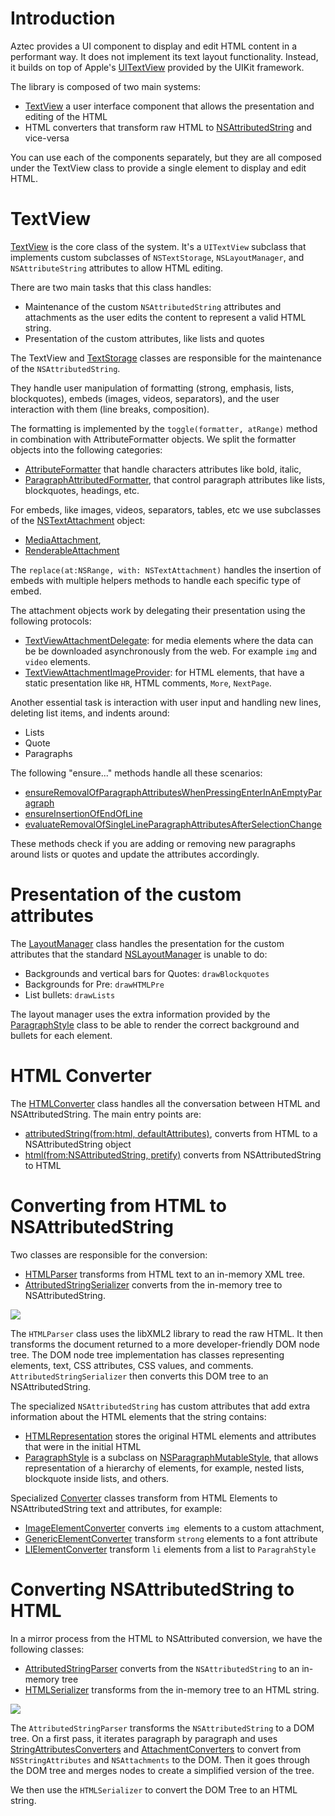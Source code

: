 # Introduction

Aztec provides a UI component to display and edit HTML content in a performant way. It does not implement its text layout functionality. Instead, it builds on top of Apple's [UITextView](https://developer.apple.com/documentation/uikit/uitextview) provided by the UIKit framework.  

The library is composed of two main systems:
 - [TextView](https://github.com/wordpress-mobile/AztecEditor-iOS/blob/develop/Aztec/Classes/TextKit/TextView.swift) a user interface component that allows the presentation and editing of the HTML
 - HTML converters that transform raw HTML to [NSAttributedString](https://developer.apple.com/documentation/foundation/nsattributedstring) and vice-versa

You can use each of the components separately, but they are all composed under the TextView class to provide a single element to display and edit HTML.

# TextView

[TextView](https://github.com/wordpress-mobile/AztecEditor-iOS/blob/develop/Aztec/Classes/TextKit/TextView.swift) is the core class of the system. It's a `UITextView` subclass that implements custom subclasses of `NSTextStorage`, `NSLayoutManager`, and `NSAttributeString` attributes to allow HTML editing.

There are two main tasks that this class handles:

 - Maintenance of the custom `NSAttributedString` attributes and attachments as the user edits the content to represent a valid HTML string. 
 - Presentation of the custom attributes, like lists and quotes

The TextView and [TextStorage](https://github.com/wordpress-mobile/AztecEditor-iOS/blob/develop/Aztec/Classes/TextKit/TextStorage.swift) classes are responsible for the maintenance of the `NSAttributedString`. 

They handle user manipulation of formatting (strong, emphasis, lists, blockquotes), embeds (images, videos, separators), and the user interaction with them (line breaks, composition).

The formatting is implemented by the `toggle(formatter, atRange)` method in combination with AttributeFormatter objects. We split the formatter objects into the following categories:
 - [AttributeFormatter](https://github.com/wordpress-mobile/AztecEditor-iOS/blob/develop/Aztec/Classes/Formatters/Base/AttributeFormatter.swift) that handle characters attributes like bold, italic, 
 - [ParagraphAttributedFormatter](https://github.com/wordpress-mobile/AztecEditor-iOS/blob/develop/Aztec/Classes/Formatters/Base/ParagraphAttributeFormatter.swift), that control paragraph attributes like lists, blockquotes, headings, etc.

For embeds, like images, videos, separators, tables, etc we use subclasses of the [NSTextAttachment](https://developer.apple.com/documentation/uikit/nstextattachment) object:
 - [MediaAttachment](https://github.com/wordpress-mobile/AztecEditor-iOS/blob/develop/Aztec/Classes/TextKit/MediaAttachment.swift), 
 - [RenderableAttachment](https://github.com/wordpress-mobile/AztecEditor-iOS/blob/develop/Aztec/Classes/TextKit/RenderableAttachment.swift)

The `replace(at:NSRange, with: NSTextAttachment)` handles the insertion of embeds with multiple helpers methods to handle each specific type of embed.

The attachment objects work by delegating their presentation using the following protocols:
 - [TextViewAttachmentDelegate](https://github.com/wordpress-mobile/AztecEditor-iOS/blob/develop/Aztec/Classes/TextKit/TextView.swift#L7): for media elements where the data can be be downloaded asynchronously from the web. For example `img` and `video` elements.
 - [TextViewAttachmentImageProvider](https://github.com/wordpress-mobile/AztecEditor-iOS/blob/develop/Aztec/Classes/TextKit/TextView.swift#L75): for HTML elements, that have a static presentation like `HR`, HTML comments, `More`, `NextPage`.

Another essential task is interaction with user input and handling new lines, deleting list items, and indents around:
 - Lists
 - Quote
 - Paragraphs

The following "ensure..." methods handle all these scenarios:
 - [ensureRemovalOfParagraphAttributesWhenPressingEnterInAnEmptyParagraph](https://github.com/wordpress-mobile/AztecEditor-iOS/blob/develop/Aztec/Classes/TextKit/TextView.swift#L1945)
 - [ensureInsertionOfEndOfLine](https://github.com/wordpress-mobile/AztecEditor-iOS/blob/develop/Aztec/Classes/TextKit/TextView.swift#L697)
 - [evaluateRemovalOfSingleLineParagraphAttributesAfterSelectionChange](https://github.com/wordpress-mobile/AztecEditor-iOS/blob/develop/Aztec/Classes/TextKit/TextView.swift#L1884)

These methods check if you are adding or removing new paragraphs around lists or quotes and update the attributes accordingly. 

# Presentation of the custom attributes

The [LayoutManager](https://github.com/wordpress-mobile/AztecEditor-iOS/blob/develop/Aztec/Classes/TextKit/LayoutManager.swift) class handles the presentation for the custom attributes that the standard [NSLayoutManager](https://developer.apple.com/documentation/uikit/nslayoutmanager) is unable to do:

 - Backgrounds and vertical bars for Quotes: `drawBlockquotes`
 - Backgrounds for Pre: `drawHTMLPre`
 - List bullets: `drawLists`

The layout manager uses the extra information provided by the [ParagraphStyle](https://github.com/wordpress-mobile/AztecEditor-iOS/blob/develop/Aztec/Classes/TextKit/ParagraphStyle.swift) class to be able to render the correct background and bullets for each element.

# HTML Converter

The [HTMLConverter](https://github.com/wordpress-mobile/AztecEditor-iOS/blob/develop/Aztec/Classes/NSAttributedString/Conversions/HTMLConverter.swift) class handles all the conversation between HTML and NSAttributedString. The main entry points are: 
 - [attributedString(from:html, defaultAttributes)](https://github.com/wordpress-mobile/AztecEditor-iOS/blob/develop/Aztec/Classes/NSAttributedString/Conversions/HTMLConverter.swift#L58), converts from HTML to a NSAttributedString object
 - [html(from:NSAttributedString, pretify)](https://github.com/wordpress-mobile/AztecEditor-iOS/blob/develop/Aztec/Classes/NSAttributedString/Conversions/HTMLConverter.swift#L110) converts from NSAttributedString to HTML

# Converting from HTML to NSAttributedString

Two classes are responsible for the conversion:
 - [HTMLParser](https://github.com/wordpress-mobile/AztecEditor-iOS/blob/develop/Aztec/Classes/Libxml2/Converters/In/HTMLParser.swift) transforms from HTML text to an in-memory XML tree.
 - [AttributedStringSerializer](https://github.com/wordpress-mobile/AztecEditor-iOS/blob/develop/Aztec/Classes/NSAttributedString/Conversions/AttributedStringSerializer.swift) converts from the in-memory tree to NSAttributedString.

<img src="resources/html_to_nsattributedstring.png">

The `HTMLParser` class uses the libXML2 library to read the raw HTML. It then transforms the document returned to a more developer-friendly DOM node tree.
The DOM node tree implementation has classes representing elements, text, CSS attributes, CSS values, and comments.
`AttributedStringSerializer` then converts this DOM tree to an NSAttributedString.

The specialized `NSAttributedString` has custom attributes that add extra information about the HTML elements that the string contains:
 - [HTMLRepresentation](https://github.com/wordpress-mobile/AztecEditor-iOS/blob/develop/Aztec/Classes/NSAttributedString/Attributes/HTMLRepresentation.swift) stores the original HTML elements and attributes that were in the initial HTML
 - [ParagraphStyle](https://github.com/wordpress-mobile/AztecEditor-iOS/blob/develop/Aztec/Classes/TextKit/ParagraphStyle.swift) is a subclass on [NSParagraphMutableStyle](https://github.com/wordpress-mobile/AztecEditor-iOS/blob/develop/Aztec/Classes/TextKit/ParagraphStyle.swift), that allows representation of a hierarchy of elements, for example, nested lists, blockquote inside lists, and others.

Specialized [Converter](https://github.com/wordpress-mobile/AztecEditor-iOS/blob/develop/Aztec/Classes/Converters/ElementsToAttributedString/Implementations/GenericElementConverter.swift) classes transform from HTML Elements to NSAttributedString text and attributes, for example:
 - [ImageElementConverter](https://github.com/wordpress-mobile/AztecEditor-iOS/blob/develop/Aztec/Classes/Converters/ElementsToAttributedString/Implementations/ImageElementConverter.swift) converts `img `elements to a custom attachment, 
 - [GenericElementConverter](https://github.com/wordpress-mobile/AztecEditor-iOS/blob/develop/Aztec/Classes/Converters/ElementsToAttributedString/Implementations/GenericElementConverter.swift) transform `strong` elements to a font attribute
 - [LIElementConverter](https://github.com/wordpress-mobile/AztecEditor-iOS/blob/develop/Aztec/Classes/Converters/ElementsToAttributedString/Implementations/LIElementConverter.swift) transform `li` elements from a list to `ParagrahStyle`
 
# Converting NSAttributedString to HTML

In a mirror process from the HTML to NSAttributed conversion, we have the following classes:
 - [AttributedStringParser](https://github.com/wordpress-mobile/AztecEditor-iOS/blob/develop/Aztec/Classes/NSAttributedString/Conversions/AttributedStringParser.swift) converts from the `NSAttributedString` to an in-memory tree
 - [HTMLSerializer](https://github.com/wordpress-mobile/AztecEditor-iOS/blob/develop/Aztec/Classes/Libxml2/Converters/Out/HTMLSerializer.swift) transforms from the in-memory tree to an HTML string.

<img src="resources/nsattributedstring_to_html.png">

The `AttributedStringParser` transforms the `NSAttributedString` to a DOM tree. On a first pass, it iterates paragraph by paragraph and uses [StringAttributesConverters](https://github.com/wordpress-mobile/AztecEditor-iOS/blob/develop/Aztec/Classes/Converters/ElementsToAttributedString/Implementations/GenericElementConverter.swift) and [AttachmentConverters](https://github.com/wordpress-mobile/AztecEditor-iOS/blob/develop/Aztec/Classes/Converters/ElementsToAttributedString/Implementations/GenericElementConverter.swift) to convert from `NSStringAttributes` and `NSAttachments` to the DOM. 
Then it goes through the DOM tree and merges nodes to create a simplified version of the tree.

We then use the `HTMLSerializer` to convert the DOM Tree to an HTML string.



